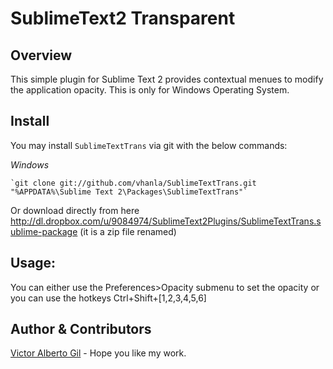 SublimeText2 Transparent
===================

Overview
--------
This simple plugin for Sublime Text 2 provides contextual menues to modify the application opacity.
This is only for Windows Operating System.

Install
-------
You may install `SublimeTextTrans` via git with the below commands:

*Windows*

    `git clone git://github.com/vhanla/SublimeTextTrans.git "%APPDATA%\Sublime Text 2\Packages\SublimeTextTrans"`

Or download directly from here
http://dl.dropbox.com/u/9084974/SublimeText2Plugins/SublimeTextTrans.sublime-package
(it is a zip file renamed)

Usage:
-------
You can either use the Preferences>Opacity submenu to set the opacity or
you can use the hotkeys Ctrl+Shift+[1,2,3,4,5,6]

Author & Contributors
----------------------
[Victor Alberto Gil](http://profiles.google.com/vhanla) - Hope you like my work.

